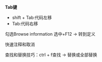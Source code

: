 <!--
 * @Date: 2024-05-31
 * @LastEditors: GoKo-Son626
 * @LastEditTime: 2024-05-31
 * @FilePath: \STM32_Study\基础篇\快捷操作.md
 * @Description: 
-->
**Tab键**
- shift + Tab:代码左移
- Tab:代码右移

勾选Browse information
选中+F12 -> 转到定义

快速注释和取消

查找和替换技巧：ctrl + f查找 -> 替换或全部替换